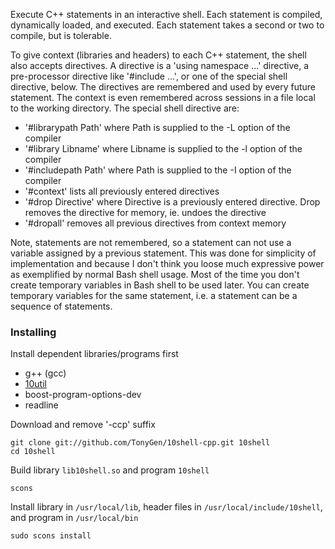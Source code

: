 Execute C++ statements in an interactive shell. Each statement is compiled, dynamically loaded, and executed. Each statement takes a second or two to compile, but is tolerable.

To give context (libraries and headers) to each C++ statement, the shell also accepts directives. A directive is a 'using namespace ...' directive, a pre-processor directive like '#include ...', or one of the special shell directive, below. The directives are remembered and used by every future statement. The context is even remembered across sessions in a file local to the working directory.
The special shell directive are:

- '#librarypath Path' where Path is supplied to the -L option of the compiler
- '#library Libname' where Libname is supplied to the -l option of the compiler
- '#includepath Path' where Path is supplied to the -I option of the compiler
- '#context' lists all previously entered directives
- '#drop Directive' where Directive is a previously entered directive. Drop removes the directive for memory, ie. undoes the directive
- '#dropall' removes all previous directives from context memory

Note, statements are not remembered, so a statement can not use a variable assigned by a previous statement. This was done for simplicity of implementation and because I don't think you loose much expressive power as exemplified by normal Bash shell usage. Most of the time you don't create temporary variables in Bash shell to be used later. You can create temporary variables for the same statement, i.e. a statement can be a sequence of statements.

### Installing

Install dependent libraries/programs first

- g++ (gcc)
- [10util](https://github.com/TonyGen/10util-cpp)
- boost-program-options-dev
- readline

Download and remove '-ccp' suffix

	git clone git://github.com/TonyGen/10shell-cpp.git 10shell
	cd 10shell

Build library `lib10shell.so` and program `10shell`

	scons

Install library in `/usr/local/lib`, header files in `/usr/local/include/10shell`, and program in `/usr/local/bin`

	sudo scons install
